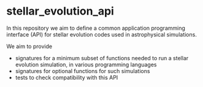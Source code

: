 # stellar_evolution_api

In this repository we aim to define a common application programming interface (API) for stellar evolution codes used in astrophysical simulations.

We aim to provide
- signatures for a minimum subset of functions needed to run a stellar evolution simulation, in various programming languages
- signatures for optional functions for such simulations
- tests to check compatibility with this API
